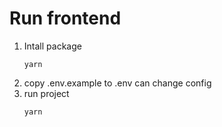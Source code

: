 # Run frontend

1. Intall package
   ```
   yarn
   ```
2. copy .env.example to .env can change config
3. run project
   ```
   yarn
   ```
